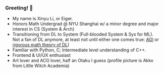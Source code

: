 ### Greeting! 👋

- My name is Xinyu Li, or Eiger. 
- Honors Math Undergrad @ NYU Shanghai w/ a minor degree and major interest in CS (System & Arch)
- Transitioning from DL to System (Full-blooded System & Sys for ML). Not a fan of DL anymore, at least not until either one comes true: <ins>AGI</ins> or <ins>rigorous math theory of DL</ins>)
- Familiar with Python, C; Intermediate level understanding of C++.
- Frontend & UI/UX enthusiast
- Art lover and ACG lover, half an Otaku I guess (profile picture is Akko from Little Witch Academia)

<!--
**Xinyu-Li-123/Xinyu-Li-123** is a ✨ _special_ ✨ repository because its `README.md` (this file) appears on your GitHub profile.

Here are some ideas to get you started:

- 🔭 I’m currently working on ...
- 🌱 I’m currently learning ...
- 👯 I’m looking to collaborate on ...
- 🤔 I’m looking for help with ...
- 💬 Ask me about ...
- 📫 How to reach me: ...
- 😄 Pronouns: ...
- ⚡ Fun fact: ...
-->
